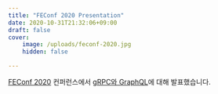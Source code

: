 ```yaml
---
title: "FEConf 2020 Presentation"
date: 2020-10-31T21:32:06+09:00
draft: false
cover:
    image: /uploads/feconf-2020.jpg
    hidden: false

---
```


[FEConf 2020](https://2020.feconf.kr/) 컨퍼런스에서 [gRPC와 GraphQL](https://youtu.be/6C9zyLioTOU)에 대해 발표했습니다.
